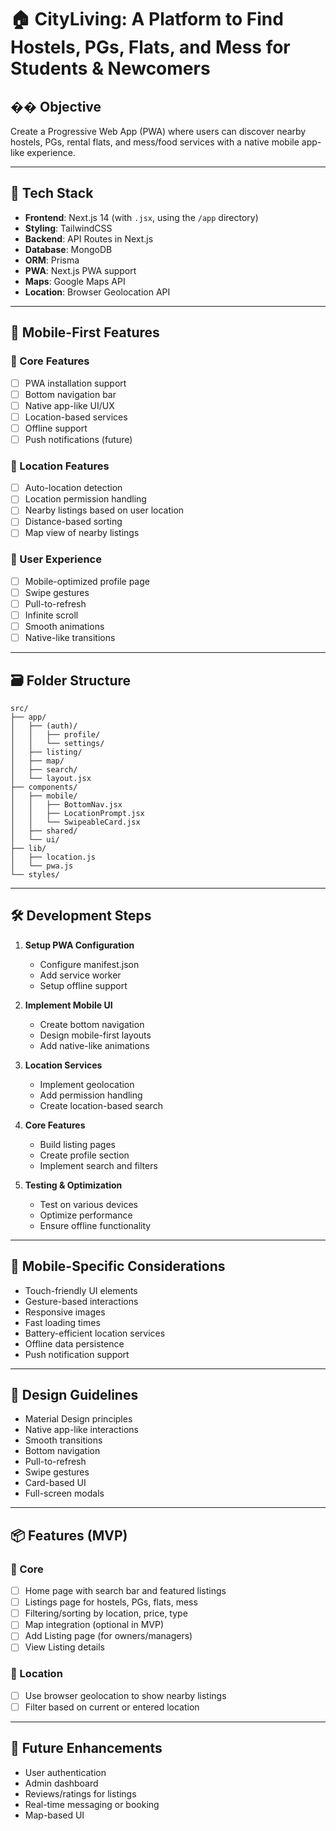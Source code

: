 # 🏠 CityLiving: A Platform to Find Hostels, PGs, Flats, and Mess for Students & Newcomers

## �� Objective
Create a Progressive Web App (PWA) where users can discover nearby hostels, PGs, rental flats, and mess/food services with a native mobile app-like experience.

---

## 🧱 Tech Stack

- **Frontend**: Next.js 14 (with `.jsx`, using the `/app` directory)
- **Styling**: TailwindCSS
- **Backend**: API Routes in Next.js
- **Database**: MongoDB
- **ORM**: Prisma
- **PWA**: Next.js PWA support
- **Maps**: Google Maps API
- **Location**: Browser Geolocation API

---

## 📱 Mobile-First Features

### 🎯 Core Features
- [ ] PWA installation support
- [ ] Bottom navigation bar
- [ ] Native app-like UI/UX
- [ ] Location-based services
- [ ] Offline support
- [ ] Push notifications (future)

### 📍 Location Features
- [ ] Auto-location detection
- [ ] Location permission handling
- [ ] Nearby listings based on user location
- [ ] Distance-based sorting
- [ ] Map view of nearby listings

### 👤 User Experience
- [ ] Mobile-optimized profile page
- [ ] Swipe gestures
- [ ] Pull-to-refresh
- [ ] Infinite scroll
- [ ] Smooth animations
- [ ] Native-like transitions

---

## 🗃️ Folder Structure
```
src/
├── app/
│   ├── (auth)/
│   │   ├── profile/
│   │   └── settings/
│   ├── listing/
│   ├── map/
│   ├── search/
│   └── layout.jsx
├── components/
│   ├── mobile/
│   │   ├── BottomNav.jsx
│   │   ├── LocationPrompt.jsx
│   │   └── SwipeableCard.jsx
│   ├── shared/
│   └── ui/
├── lib/
│   ├── location.js
│   └── pwa.js
└── styles/
```

---

## 🛠️ Development Steps

1. **Setup PWA Configuration**
   - Configure manifest.json
   - Add service worker
   - Setup offline support

2. **Implement Mobile UI**
   - Create bottom navigation
   - Design mobile-first layouts
   - Add native-like animations

3. **Location Services**
   - Implement geolocation
   - Add permission handling
   - Create location-based search

4. **Core Features**
   - Build listing pages
   - Create profile section
   - Implement search and filters

5. **Testing & Optimization**
   - Test on various devices
   - Optimize performance
   - Ensure offline functionality

---

## 📱 Mobile-Specific Considerations

- Touch-friendly UI elements
- Gesture-based interactions
- Responsive images
- Fast loading times
- Battery-efficient location services
- Offline data persistence
- Push notification support

---

## 🎨 Design Guidelines

- Material Design principles
- Native app-like interactions
- Smooth transitions
- Bottom navigation
- Pull-to-refresh
- Swipe gestures
- Card-based UI
- Full-screen modals

---

## 📦 Features (MVP)

### 🎯 Core
- [ ] Home page with search bar and featured listings
- [ ] Listings page for hostels, PGs, flats, mess
- [ ] Filtering/sorting by location, price, type
- [ ] Map integration (optional in MVP)
- [ ] Add Listing page (for owners/managers)
- [ ] View Listing details

### 📍 Location
- [ ] Use browser geolocation to show nearby listings
- [ ] Filter based on current or entered location

---

## 🧪 Future Enhancements

- User authentication
- Admin dashboard
- Reviews/ratings for listings
- Real-time messaging or booking
- Map-based UI


